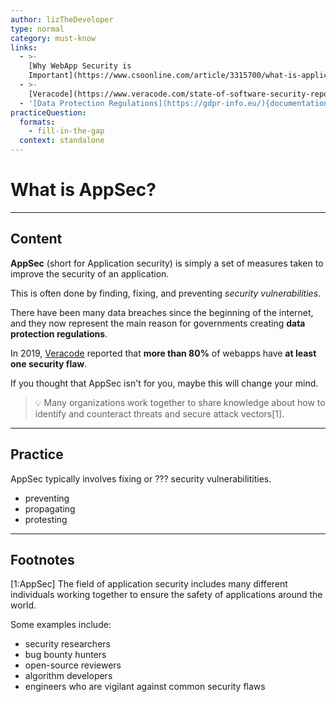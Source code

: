 ```yaml
---
author: lizTheDeveloper
type: normal
category: must-know
links:
  - >-
    [Why WebApp Security is
    Important](https://www.csoonline.com/article/3315700/what-is-application-security-a-process-and-tools-for-securing-software.html){website}
  - >-
    [Veracode](https://www.veracode.com/state-of-software-security-report){website}
  - '[Data Protection Regulations](https://gdpr-info.eu/){documentation}'
practiceQuestion:
  formats:
    - fill-in-the-gap
  context: standalone
---
```


# What is AppSec?


---

## Content

**AppSec** (short for Application security) is simply a set of measures taken to improve the security of an application.

This is often done by finding, fixing, and preventing *security vulnerabilities*.

There have been many data breaches since the beginning of the internet, and they now represent the main reason for governments creating **data protection regulations**.

In 2019, [Veracode](https://www.veracode.com/state-of-software-security-report) reported that **more than 80%** of webapps have **at least one security flaw**.

If you thought that AppSec isn't for you, maybe this will change your mind.

> 💡 Many organizations work together to share knowledge about how to identify and counteract threats and secure attack vectors[1].


---

## Practice

AppSec typically involves fixing or ??? security vulnerabilitities.

- preventing
- propagating
- protesting


---

## Footnotes

[1:AppSec]
The field of application security includes many different individuals working together to ensure the safety of applications around the world.

Some examples include:

- security researchers
- bug bounty hunters
- open-source reviewers
- algorithm developers
- engineers who are vigilant against common security flaws

